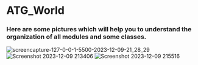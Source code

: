 # ATG_World
<h3>Here are some pictures which will help you to understand the organization of all modules and some classes.</h3>

![screencapture-127-0-0-1-5500-2023-12-09-21_28_29](https://github.com/Super7000/ATG_World/assets/86580414/a933a692-6282-4c84-9d61-381a8e149036)
![Screenshot 2023-12-09 213406](https://github.com/Super7000/ATG_World/assets/86580414/8611d7ab-7176-43f9-9c6b-6684f2001a21)
![Screenshot 2023-12-09 215516](https://github.com/Super7000/ATG_World/assets/86580414/8e6832fa-2611-4303-8da5-f51381b8c319)
